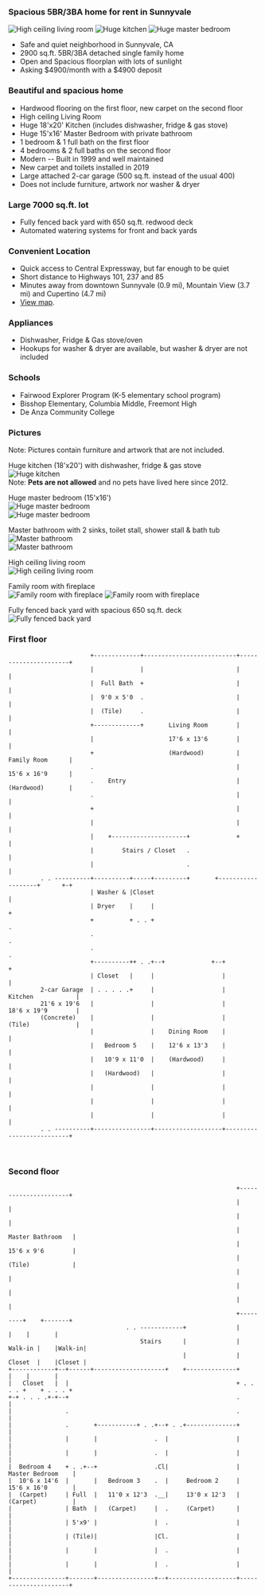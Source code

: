 ### Spacious 5BR/3BA home for rent in Sunnyvale
![High ceiling living room](assets/img/lastreto-livingroom-200.jpg)
![Huge kitchen](assets/img/lastreto-kitchen-b-200.jpg)
![Huge master bedroom](assets/img/lastreto-bedroom-1a-200.jpg)  
* Safe and quiet neighborhood in Sunnyvale, CA
* 2900 sq.ft. 5BR/3BA detached single family home
* Open and Spacious floorplan with lots of sunlight
* Asking $4900/month with a $4900 deposit

### Beautiful and spacious home
* Hardwood flooring on the first floor, new carpet on the second floor
* High ceiling Living Room
* Huge 18'x20' Kitchen (includes dishwasher, fridge & gas stove)
* Huge 15'x16' Master Bedroom with private bathroom
* 1 bedroom & 1 full bath on the first floor
* 4 bedrooms & 2 full baths on the second floor
* Modern -- Built in 1999 and well maintained
* New carpet and toilets installed in 2019
* Large attached 2-car garage (500 sq.ft. instead of the usual 400)
* Does not include furniture, artwork nor washer & dryer

### Large 7000 sq.ft. lot
* Fully fenced back yard with 650 sq.ft. redwood deck
* Automated watering systems for front and back yards

### Convenient Location
* Quick access to Central Expressway, but far enough to be quiet
* Short distance to Highways 101, 237 and 85
* Minutes away from downtown Sunnyvale (0.9 mi), Mountain View (3.7 mi) and Cupertino (4.7 mi)
* [View map](https://www.google.com/maps/place/Lastreto+Ave+%26+E+Taylor+Ave,+Sunnyvale,+CA+94085).

### Appliances
* Dishwasher, Fridge & Gas stove/oven
* Hookups for washer & dryer are available, but washer & dryer are not included

### Schools
* Fairwood Explorer Program (K-5 elementary school program)
* Bisshop Elementary, Columbia Middle, Freemont High
* De Anza Community College

### Pictures
Note: Pictures contain furniture and artwork that are not included.

Huge kitchen (18'x20') with dishwasher, fridge & gas stove  
![Huge kitchen](assets/img/lastreto-kitchen-b-600.jpg)  
Note: **Pets are not allowed** and no pets have lived here since 2012.

Huge master bedroom (15'x16')  
![Huge master bedroom](assets/img/lastreto-bedroom-1a-600.jpg)  
![Huge master bedroom](assets/img/lastreto-bedroom-1b-600.jpg)

Master bathroom with 2 sinks, toilet stall, shower stall & bath tub  
![Master bathroom](assets/img/lastreto-bath-sink-600.jpg)  
![Master bathroom](assets/img/lastreto-bath-tub-600.jpg)

High ceiling living room  
![High ceiling living room](assets/img/lastreto-livingroom-600.jpg)

Family room with fireplace  
![Family room with fireplace](assets/img/lastreto-familyroom1-600.jpg)
![Family room with fireplace](assets/img/lastreto-familyroom2-600.jpg)

Fully fenced back yard with spacious 650 sq.ft. deck  
![Fully fenced back yard](assets/img/lastreto-backyard1-600.jpg)

### First floor
```
                       +-------------+--------------------------+----------------------+
                       |             |                          |                      |
                       |  Full Bath  +                          |                      |
                       |  9'0 x 5'0  .                          |                      |
                       |  (Tile)     .                          |                      |
                       +-------------+       Living Room        |                      |
                       |                     17'6 x 13'6        |                      |
                       +                     (Hardwood)         |     Family Room      |
                       .                                        |     15'6 x 16'9      |
                       .    Entry                               |     (Hardwood)       |
                       .                                        |                      |
                       +                                        |                      |
                       |                                        |                      |
                       |    +---------------------+             +                      |
                       |        Stairs / Closet   .                                    |
                       |                          .                                    |
         . . ----------+----------+-----+---------+       +-------------------+      +-+
                       | Washer & |Closet                                              |
                       | Dryer    |     |                                              +
                       +          + . . +                                              .
                       .                                                               .
                       .                                                               .
                       +----------++ . .+--+             +--+                          +
                       | Closet   |     |                   |                          |
         2-car Garage  | . . . . .+     |                   |       Kitchen            |
         21'6 x 19'6   |                |                   |       18'6 x 19'9        |
         (Concrete)    |                |                   |       (Tile)             |
                       |                |    Dining Room    |                          |
                       |   Bedroom 5    |    12'6 x 13'3    |                          |
                       |   10'9 x 11'0  |    (Hardwood)     |                          |
                       |   (Hardwood)   |                   |                          |
                       |                |                   |                          |
                       |                |                   |                          |
                       |                |                   |                          |
         . . ----------+----------------+-------------------+--------------------------+
```
&nbsp;

### Second floor
```
                                                                +----------------------+
                                                                |                      |
                                                                |                      |
                                                                |    Master Bathroom   |
                                                                |    15'6 x 9'6        |
                                                                |    (Tile)            |
                                                                |                      |
                                                                |                      |
                                                                |                      |
                                                                +---------+    +-------+
                                 . . ------------+              |         |    |       |
                                     Stairs      |              | Walk-in |    |Walk-in|
                                                 |              | Closet  |    |Closet |
+------------+--+------+--------------------+    +--------------+         |    |       |
|   Closet   |  |                                               + . . . . +    + . . . +
+-+ . . . .+-+--+                                               .                      |
|               .                                               .                      |
|               .       +-----------+ . .+--+ . .+--------------+                      |
|               |       |                .  |                   |                      |
|               |       |                .  |                   |                      |
|  Bedroom 4    + . .+--+                .Cl|                   |    Master Bedroom    |
|  10'6 x 14'6  |       |   Bedroom 3    .  |     Bedroom 2     |    15'6 x 16'0       |
|  (Carpet)     | Full  |   11'0 x 12'3  .__|     13'0 x 12'3   |    (Carpet)          |
|               | Bath  |   (Carpet)     |  .     (Carpet)      |                      |
|               | 5'x9' |                |  .                   |                      |
|               | (Tile)|                |Cl.                   |                      |
|               |       |                |  .                   |                      |
|               |       |                |  .                   |                      |
+---------------+-------+----------------+--+-------------------+----------------------+
```
&nbsp;
